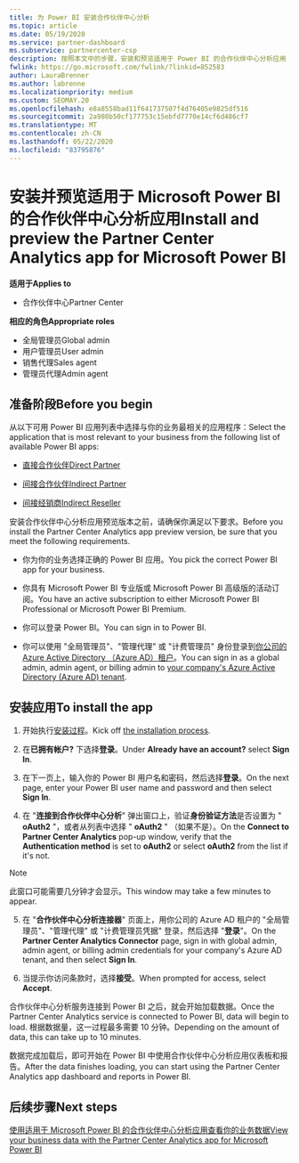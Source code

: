 ```yaml
---
title: 为 Power BI 安装合作伙伴中心分析
ms.topic: article
ms.date: 05/19/2020
ms.service: partner-dashboard
ms.subservice: partnercenter-csp
description: 按照本文中的步骤，安装和预览适用于 Power BI 的合作伙伴中心分析应用（对于 CSP 中的直接合作伙伴）。
fwlink: https://go.microsoft.com/fwlink/?linkid=852583
author: LauraBrenner
ms.author: labrenne
ms.localizationpriority: medium
ms.custom: SEOMAY.20
ms.openlocfilehash: e8a8558bad11f641737507f4d76405e9825df516
ms.sourcegitcommit: 2a980b50cf177753c15ebfd7770e14cf6d486cf7
ms.translationtype: MT
ms.contentlocale: zh-CN
ms.lasthandoff: 05/22/2020
ms.locfileid: "83795876"
---
```

# <a name="install-and-preview-the-partner-center-analytics-app-for-microsoft-power-bi"></a><span data-ttu-id="632be-103">安装并预览适用于 Microsoft Power BI 的合作伙伴中心分析应用</span><span class="sxs-lookup"><span data-stu-id="632be-103">Install and preview the Partner Center Analytics app for Microsoft Power BI</span></span>

<span data-ttu-id="632be-104">**适用于**</span><span class="sxs-lookup"><span data-stu-id="632be-104">**Applies to**</span></span>

- <span data-ttu-id="632be-105">合作伙伴中心</span><span class="sxs-lookup"><span data-stu-id="632be-105">Partner Center</span></span>

<span data-ttu-id="632be-106">**相应的角色**</span><span class="sxs-lookup"><span data-stu-id="632be-106">**Appropriate roles**</span></span>
-   <span data-ttu-id="632be-107">全局管理员</span><span class="sxs-lookup"><span data-stu-id="632be-107">Global admin</span></span>
-   <span data-ttu-id="632be-108">用户管理员</span><span class="sxs-lookup"><span data-stu-id="632be-108">User admin</span></span>
-   <span data-ttu-id="632be-109">销售代理</span><span class="sxs-lookup"><span data-stu-id="632be-109">Sales agent</span></span>
-   <span data-ttu-id="632be-110">管理员代理</span><span class="sxs-lookup"><span data-stu-id="632be-110">Admin agent</span></span>

## <a name="before-you-begin"></a><span data-ttu-id="632be-111">准备阶段</span><span class="sxs-lookup"><span data-stu-id="632be-111">Before you begin</span></span>

<span data-ttu-id="632be-112">从以下可用 Power BI 应用列表中选择与你的业务最相关的应用程序：</span><span class="sxs-lookup"><span data-stu-id="632be-112">Select the application that is most relevant to your business from the following list of available Power BI apps:</span></span>
- [<span data-ttu-id="632be-113">直接合作伙伴</span><span class="sxs-lookup"><span data-stu-id="632be-113">Direct Partner</span></span>](https://app.powerbi.com/groups/me/getdata/services/direct-providers-partner-analytics)

- [<span data-ttu-id="632be-114">间接合作伙伴</span><span class="sxs-lookup"><span data-stu-id="632be-114">Indirect Partner</span></span>](https://app.powerbi.com/groups/me/getdata/services/indirect-providers-partner-analytics)

- [<span data-ttu-id="632be-115">间接经销商</span><span class="sxs-lookup"><span data-stu-id="632be-115">Indirect Reseller</span></span>](https://app.powerbi.com/groups/me/getdata/services/indirect-seller-partner-analytics)

<span data-ttu-id="632be-116">安装合作伙伴中心分析应用预览版本之前，请确保你满足以下要求。</span><span class="sxs-lookup"><span data-stu-id="632be-116">Before you install the Partner Center Analytics app preview version, be sure that you meet the following requirements.</span></span>

- <span data-ttu-id="632be-117">你为你的业务选择正确的 Power BI 应用。</span><span class="sxs-lookup"><span data-stu-id="632be-117">You pick the correct Power BI app for your business.</span></span>

- <span data-ttu-id="632be-118">你具有 Microsoft Power BI 专业版或 Microsoft Power BI 高级版的活动订阅。</span><span class="sxs-lookup"><span data-stu-id="632be-118">You have an active subscription to either Microsoft Power BI Professional or Microsoft Power BI Premium.</span></span>

- <span data-ttu-id="632be-119">你可以登录 Power BI。</span><span class="sxs-lookup"><span data-stu-id="632be-119">You can sign in to Power BI.</span></span>

- <span data-ttu-id="632be-120">你可以使用 "全局管理员"、"管理代理" 或 "计费管理员" 身份登录到[你公司的 Azure Active Directory （Azure AD）租户](azure-active-directory-tenants-and-partner-center.md)。</span><span class="sxs-lookup"><span data-stu-id="632be-120">You can sign in as a global admin, admin agent, or billing admin to [your company's Azure Active Directory (Azure AD) tenant](azure-active-directory-tenants-and-partner-center.md).</span></span>

## <a name="to-install-the-app"></a><span data-ttu-id="632be-121">安装应用</span><span class="sxs-lookup"><span data-stu-id="632be-121">To install the app</span></span>

1. <span data-ttu-id="632be-122">开始执行[安装过程](https://app.powerbi.com/getdata/services/partneranalytics?cpcode=PartnerCenterAnalytics&getDataForceConnect=true&alwaysPromptForContentProviderCreds=true)。</span><span class="sxs-lookup"><span data-stu-id="632be-122">Kick off [the installation process](https://app.powerbi.com/getdata/services/partneranalytics?cpcode=PartnerCenterAnalytics&getDataForceConnect=true&alwaysPromptForContentProviderCreds=true).</span></span>

2. <span data-ttu-id="632be-123">在**已拥有帐户?** 下选择**登录**。</span><span class="sxs-lookup"><span data-stu-id="632be-123">Under **Already have an account?** select **Sign In**.</span></span> 

3. <span data-ttu-id="632be-124">在下一页上，输入你的 Power BI 用户名和密码，然后选择**登录**。</span><span class="sxs-lookup"><span data-stu-id="632be-124">On the next page, enter your Power BI user name and password and then select **Sign In**.</span></span> 

4. <span data-ttu-id="632be-125">在 "**连接到合作伙伴中心分析**" 弹出窗口上，验证**身份验证方法**是否设置为 " **oAuth2** "，或者从列表中选择 " **oAuth2** " （如果不是）。</span><span class="sxs-lookup"><span data-stu-id="632be-125">On the **Connect to Partner Center Analytics** pop-up window, verify that the **Authentication method** is set to **oAuth2** or select **oAuth2** from the list if it's not.</span></span> 

> [!NOTE]  
>  <span data-ttu-id="632be-126">此窗口可能需要几分钟才会显示。</span><span class="sxs-lookup"><span data-stu-id="632be-126">This window may take a few minutes to appear.</span></span>

5. <span data-ttu-id="632be-127">在 "**合作伙伴中心分析连接器**" 页面上，用你公司的 Azure AD 租户的 "全局管理员"、"管理代理" 或 "计费管理员凭据" 登录，然后选择 "**登录**"。</span><span class="sxs-lookup"><span data-stu-id="632be-127">On the **Partner Center Analytics Connector** page, sign in with global admin, admin agent, or billing admin credentials for your company's Azure AD tenant, and then select **Sign In**.</span></span>
 
6. <span data-ttu-id="632be-128">当提示你访问条款时，选择**接受**。</span><span class="sxs-lookup"><span data-stu-id="632be-128">When prompted for access, select **Accept**.</span></span> 

<span data-ttu-id="632be-129">合作伙伴中心分析服务连接到 Power BI 之后，就会开始加载数据。</span><span class="sxs-lookup"><span data-stu-id="632be-129">Once the Partner Center Analytics service is connected to Power BI, data will begin to load.</span></span> <span data-ttu-id="632be-130">根据数据量，这一过程最多需要 10 分钟。</span><span class="sxs-lookup"><span data-stu-id="632be-130">Depending on the amount of data, this can take up to 10 minutes.</span></span> 

<span data-ttu-id="632be-131">数据完成加载后，即可开始在 Power BI 中使用合作伙伴中心分析应用仪表板和报告。</span><span class="sxs-lookup"><span data-stu-id="632be-131">After the data finishes loading, you can start using the Partner Center Analytics app dashboard and reports in Power BI.</span></span>

## <a name="next-steps"></a><span data-ttu-id="632be-132">后续步骤</span><span class="sxs-lookup"><span data-stu-id="632be-132">Next steps</span></span>

[<span data-ttu-id="632be-133">使用适用于 Microsoft Power BI 的合作伙伴中心分析应用查看你的业务数据</span><span class="sxs-lookup"><span data-stu-id="632be-133">View your business data with the Partner Center Analytics app for Microsoft Power BI</span></span>](power-bi-app-for-direct-partners-use.md)
